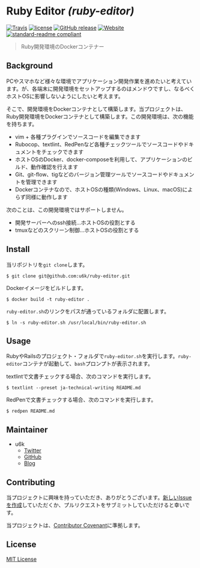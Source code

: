 # Ruby Editor _(ruby-editor)_

[![Travis](https://img.shields.io/travis/u6k/ruby-editor.svg)](https://travis-ci.org/u6k/ruby-editor)
[![license](https://img.shields.io/github/license/u6k/ruby-editor.svg)](https://github.com/u6k/ruby-editor/blob/master/LICENSE)
[![GitHub release](https://img.shields.io/github/release/u6k/ruby-editor.svg)](https://github.com/u6k/ruby-editor/releases)
[![Website](https://img.shields.io/website-up-down-green-red/https/redmine.u6k.me%2Fprojects%2Fos-setup.svg?label=u6k.Redmine)](https://redmine.u6k.me/projects/os-setup)
[![standard-readme compliant](https://img.shields.io/badge/readme%20style-standard-brightgreen.svg?style=flat-square)](https://github.com/RichardLitt/standard-readme)

> Ruby開発環境のDockerコンテナー

## Background

PCやスマホなど様々な環境でアプリケーション開発作業を進めたいと考えています。が、各端末に開発環境をセットアップするのはメンドウですし、なるべくホストOSに影響しないようにしたいと考えます。

そこで、開発環境をDockerコンテナとして構築します。当プロジェクトは、Ruby開発環境をDockerコンテナとして構築します。この開発環境は、次の機能を持ちます。

- vim + 各種プラグインでソースコードを編集できます
- Rubocop、textlint、RedPenなど各種チェックツールでソースコードやドキュメントをチェックできます
- ホストOSのDocker、docker-composeを利用して、アプリケーションのビルド、動作確認を行えます
- Git、git-flow、tigなどのバージョン管理ツールでソースコードやドキュメントを管理できます
- Dockerコンテナなので、ホストOSの種類(Windows、Linux、macOS)によらず同様に動作します

次のことは、この開発環境ではサポートしません。

- 開発サーバーへのssh接続…ホストOSの役割とする
- tmuxなどのスクリーン制御…ホストOSの役割とする

## Install

当リポジトリを`git clone`します。

```
$ git clone git@github.com:u6k/ruby-editor.git
```

Dockerイメージをビルドします。

```
$ docker build -t ruby-editor .
```

`ruby-editor.sh`のリンクをパスが通っているフォルダに配置します。

```
$ ln -s ruby-editor.sh /usr/local/bin/ruby-editor.sh
```

## Usage

RubyやRailsのプロジェクト・フォルダで`ruby-editor.sh`を実行します。`ruby-editor`コンテナが起動して、`bash`プロンプトが表示されます。

textlintで文書チェックする場合、次のコマンドを実行します。

```
$ textlint --preset ja-technical-writing README.md
```

RedPenで文書チェックする場合、次のコマンドを実行します。

```
$ redpen README.md
```

## Maintainer

- u6k
  - [Twitter](https://twitter.com/u6k_yu1)
  - [GitHub](https://github.com/u6k)
  - [Blog](https://blog.u6k.me/)

## Contributing

当プロジェクトに興味を持っていただき、ありがとうございます。[新しいIssueを作成](https://github.com/u6k/ruby-editor/issues/new)していただくか、プルリクエストをサブミットしていただけると幸いです。

当プロジェクトは、[Contributor Covenant](https://www.contributor-covenant.org/version/1/4/code-of-conduct)に準拠します。

## License

[MIT License](https://github.com/u6k/ruby-editor/blob/master/LICENSE)
